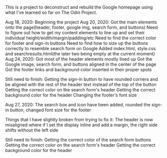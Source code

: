 This is a project to deconstruct and rebuild the Google homepage using what I've learned so far on The Odin Project.

Aug 18, 2020: Beginning the project
Aug 20, 2020: Got the main elements onto the page(header, footer, google img, search form, and buttons)
Need to figure out how to get my content elements to line up and set their individual height/width/margin/padding/etc
Need to find the correct color for footer and sign-in buttons
Need to find how to size up the buttons correctly to resemble search form on Google
Added index.html, style.css and searchresults.html(the later two being empty at the current moment)
Aug 24, 2020: Got most of the header elements mostly lined up
Got the Google image, search form, and buttons aligned in the center of the page
Got the footer links and background color inserted in their proper spots

Still need to finish:
Getting the sign-in button to have rounded corners and be aligned with the rest of the header text instead of the top of the button
Getting the correct color on the search form's header
Getting the correct background color for the header
Changing the footer's font size

Aug 27, 2020: The search box and icon have been added, rounded the sign-in button, changed font size for the footer

Things that I have slightly broken from trying to fix it:
The header is now misaligned where if I set the display inline and add a margin, the right side shifts without the left side

Still need to finish: 
Getting the correct color of the search form buttons
Getting the correct color on the search form's header
Getting the correct background color for the header

